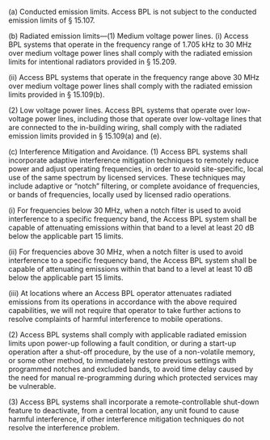 (a) Conducted emission limits. Access BPL is not subject to the conducted emission limits of § 15.107.

(b) Radiated emission limits—(1) Medium voltage power lines. (i) Access BPL systems that operate in the frequency range of 1.705 kHz to 30 MHz over medium voltage power lines shall comply with the radiated emission limits for intentional radiators provided in § 15.209.

(ii) Access BPL systems that operate in the frequency range above 30 MHz over medium voltage power lines shall comply with the radiated emission limits provided in § 15.109(b).

(2) Low voltage power lines. Access BPL systems that operate over low-voltage power lines, including those that operate over low-voltage lines that are connected to the in-building wiring, shall comply with the radiated emission limits provided in § 15.109(a) and (e).

(c) Interference Mitigation and Avoidance. (1) Access BPL systems shall incorporate adaptive interference mitigation techniques to remotely reduce power and adjust operating frequencies, in order to avoid site-specific, local use of the same spectrum by licensed services. These techniques may include adaptive or “notch” filtering, or complete avoidance of frequencies, or bands of frequencies, locally used by licensed radio operations.

(i) For frequencies below 30 MHz, when a notch filter is used to avoid interference to a specific frequency band, the Access BPL system shall be capable of attenuating emissions within that band to a level at least 20 dB below the applicable part 15 limits.

(ii) For frequencies above 30 MHz, when a notch filter is used to avoid interference to a specific frequency band, the Access BPL system shall be capable of attenuating emissions within that band to a level at least 10 dB below the applicable part 15 limits.

(iii) At locations where an Access BPL operator attenuates radiated emissions from its operations in accordance with the above required capabilities, we will not require that operator to take further actions to resolve complaints of harmful interference to mobile operations.

(2) Access BPL systems shall comply with applicable radiated emission limits upon power-up following a fault condition, or during a start-up operation after a shut-off procedure, by the use of a non-volatile memory, or some other method, to immediately restore previous settings with programmed notches and excluded bands, to avoid time delay caused by the need for manual re-programming during which protected services may be vulnerable.

(3) Access BPL systems shall incorporate a remote-controllable shut-down feature to deactivate, from a central location, any unit found to cause harmful interference, if other interference mitigation techniques do not resolve the interference problem.

